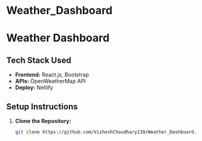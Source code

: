 # Weather_Dashboard
# Weather Dashboard

## Tech Stack Used

- **Frontend:** React.js, Bootstrap
- **APIs:** OpenWeatherMap API
- **Deploy:** Netlify
  

## Setup Instructions

1. **Clone the Repository:**
   ```bash
   git clone https://github.com/VisheshChoudhary139/Weather_Dashboard.git
